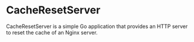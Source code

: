 # CacheResetServer
CacheResetServer is a simple Go application that provides an HTTP server to reset the cache of an Nginx server. 

